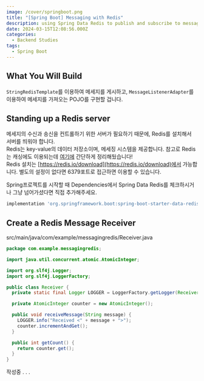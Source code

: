 ```yaml
---
image: /cover/springboot.png
title: "[Spring Boot] Messaging with Redis"
description: using Spring Data Redis to publish and subscribe to messages sent with Redis.
date: 2024-03-15T12:08:56.000Z
categories:
  - Backend Studies
tags:
  - Spring Boot
---
```


## What You Will Build

`StringRedisTemplate`를 이용하여 메세지를 게시하고, `MessageListenerAdapter`를 이용하여 메세지를 가져오는 POJO를 구현할 겁니다.

## Standing up a Redis server

메세지의 수신과 송신을 컨트롤하기 위한 서버가 필요하기 때문에, Redis를 설치해서 서버를 띄워야 합니다.\
Redis는 key-value의 데이터 저장소이며, 메세징 시스템을 제공합니다. 참고로 Redis는 캐싱에도 이용되는데 [여기에](https://skay138.github.io/p/django-api-improvement-cache/ "[Django] API 성능을 개선해보자 : 캐싱") 간단하게 정리해뒀습니다!\
Redis 설치는 [https://redis.io/download](https://redis.io/download)에서 가능합니다. 별도의 설정이 없다면 6379포트로 접근하면 이용할 수 있습니다.

Spring프로젝트를 시작할 때 Dependencies에서 Spring Data Redis를 체크하시거나 그냥 넘어가셨다면 직접 추가해주세요.

```gradle
implementation 'org.springframework.boot:spring-boot-starter-data-redis'
```

## Create a Redis Message Receiver

src/main/java/com/example/messagingredis/Receiver.java

```java
package com.example.messagingredis;

import java.util.concurrent.atomic.AtomicInteger;

import org.slf4j.Logger;
import org.slf4j.LoggerFactory;

public class Receiver {
  private static final Logger LOGGER = LoggerFactory.getLogger(Receiver.class);

  private AtomicInteger counter = new AtomicInteger();

  public void receiveMessage(String message) {
    LOGGER.info("Received <" + message + ">");
    counter.incrementAndGet();
  }

  public int getCount() {
    return counter.get();
  }
}
```

작성중 . . .
